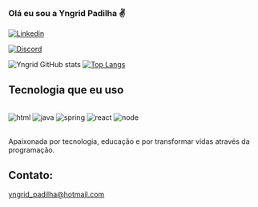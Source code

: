### Olá eu sou a Yngrid Padilha ✌️

[![Linkedin](https://img.shields.io/badge/LinkedIn-0077B5?style=for-the-badge&logo=linkedin&logoColor=white)](https://www.linkedin.com/in/yngrid-padilha-8ba3601a5/)

[![Discord](https://img.shields.io/badge/Discord-7289DA?style=for-the-badge&logo=discord&logoColor=white)](https://discord.com/channels/Yngrid%20Padilha#4744)

![Yngrid GitHub stats](https://github-readme-stats.vercel.app/api?username=yngridp&show_icons=true&theme=dracula)
[![Top Langs](https://github-readme-stats.vercel.app/api/top-langs/?username=yngridp)](https://github.com/anuraghazra/github-readme-stats)

## Tecnologia que eu uso 

<div style="display: inline_block"><br/> 
<img aign="center" alt=html src="https://img.shields.io/badge/HTML-239120?style=for-the-badge&logo=html5&logoColor=white"/>
<img aign="center" alt=java src="https://img.shields.io/badge/Java-ED8B00?style=for-the-badge&logo=openjdk&logoColor=white"/>
<img aign="center" alt=spring src="https://img.shields.io/badge/Spring-6DB33F?style=for-the-badge&logo=spring&logoColor=white"/>
<img aign="center" alt=react src="https://img.shields.io/badge/React-20232A?style=for-the-badge&logo=react&logoColor=61DAFB"/>
<img aign="center" alt=node src="https://img.shields.io/badge/Node.js-43853D?style=for-the-badge&logo=node.js&logoColor=white"/>

</div><br/>

Apaixonada por tecnologia, educação e por transformar vidas através da programação.

## Contato:
yngrid_padilha@hotmail.com

